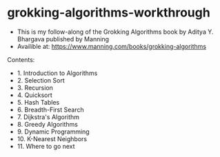 # grokking-algorithms-workthrough
- This is my follow-along of the Grokking Algorithms book by Aditya Y. Bhargava published by Manning
- Availible at: https://www.manning.com/books/grokking-algorithms

Contents:
- 1.&nbsp;Introduction to Algorithms
- 2.&nbsp;Selection Sort
- 3.&nbsp;Recursion
- 4.&nbsp;Quicksort
- 5.&nbsp;Hash Tables
- 6.&nbsp;Breadth-First Search
- 7.&nbsp;Dijkstra's Algorithm
- 8.&nbsp;Greedy Algorithms
- 9.&nbsp;Dynamic Programming
- 10.&nbsp;K-Nearest Neighbors
- 11.&nbsp;Where to go next